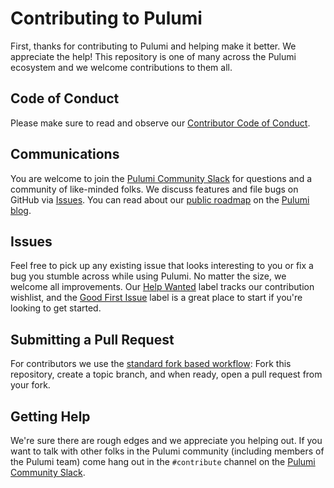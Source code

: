# Contributing to Pulumi

First, thanks for contributing to Pulumi and helping make it better. We appreciate the help!
This repository is one of many across the Pulumi ecosystem and we welcome contributions to them all.

## Code of Conduct

Please make sure to read and observe our [Contributor Code of Conduct](https://github.com/pulumi/pulumi/blob/master/CONTRIBUTING.md).

## Communications

You are welcome to join the [Pulumi Community Slack](https://slack.pulumi.com/) for questions and a community of like-minded folks.
We discuss features and file bugs on GitHub via [Issues](https://github.com/pulumi/pulumi-docker-containers/issues). You can read about our [public roadmap](https://github.com/orgs/pulumi/projects/44) on the [Pulumi blog](https://www.pulumi.com/blog/relaunching-pulumis-public-roadmap/).

## Issues

Feel free to pick up any existing issue that looks interesting to you or fix a bug you stumble across while using Pulumi. No matter the size, we welcome all improvements. Our [Help Wanted](https://github.com/pulumi/pulumi-docker-containers/issues?q=is%3Aissue+is%3Aopen+label%3Ahelp-wanted) label tracks our contribution wishlist, and the [Good First Issue](https://github.com/pulumi/pulumi-docker-containers/issues?q=is%3Aissue+is%3Aopen+label%3Agood-first-issue) label is a great place to start if you're looking to get started.

## Submitting a Pull Request

For contributors we use the [standard fork based workflow](https://gist.github.com/Chaser324/ce0505fbed06b947d962): Fork this repository, create a topic branch, and when ready, open a pull request from your fork.

## Getting Help

We're sure there are rough edges and we appreciate you helping out. If you want to talk with other folks in the Pulumi community (including members of the Pulumi team) come hang out in the `#contribute` channel on the [Pulumi Community Slack](https://slack.pulumi.com/).